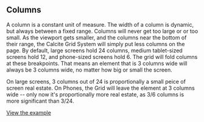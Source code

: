 ## Columns

A column is a constant unit of measure. The width of a column is dynamic, but always between a fixed range. Columns will never get too large or or too small. As the viewport gets smaller, and the columns near the bottom of their range, the Calcite Grid System will simply put less columns on the page. By default, large screens hold 24 columns, medium tablet-sized screens hold 12, and phone-sized screens hold 6. The grid will fold columns at these breakpoints. That means an element that is 3 columns wide will always be 3 columns wide, no matter how big or small the screen.

On large screens, 3 columns out of 24 is proportionally a small peice of screen real estate. On Phones, the Grid will  leave the element at 3 columns wide -- only now it's proportionally more real estate, as 3/6 columns is more significant than 3/24.

[View the example](../page-layouts/grid#columns)